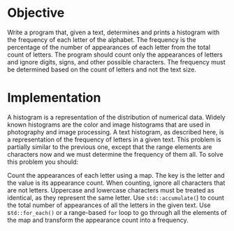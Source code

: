 # Objective

Write a program that, given a text, determines and prints a histogram with the frequency of each letter of the alphabet. The frequency is the percentage of the number of appearances of each letter from the total count of letters. The program should count only the appearances of letters and ignore digits, signs, and other possible characters. The frequency must be determined based on the count of letters and not the text size.

# Implementation

A histogram is a representation of the distribution of numerical data. Widely known histograms are the color and image histograms that are used in photography and image processing. A text histogram, as described here, is a representation of the frequency of letters in a given text. This problem is partially similar to the previous one, except that the range elements are characters now and we must determine the frequency of them all. To solve this problem you should:

Count the appearances of each letter using a map. The key is the letter and the value is its appearance count.
When counting, ignore all characters that are not letters. Uppercase and lowercase characters must be treated as identical, as they represent the same letter.
Use `std::accumulate(`) to count the total number of appearances of all the letters in the given text.
Use s`td::for_each()` or a range-based `for` loop to go through all the elements of the map and transform the appearance count into a frequency.